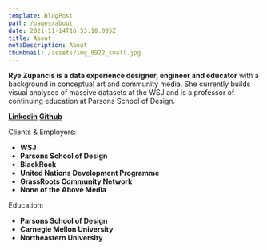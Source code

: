 ```yaml
---
template: BlogPost
path: /pages/about
date: 2021-11-14T16:53:18.005Z
title: About
metaDescription: About
thumbnail: /assets/img_8922_small.jpg
---
```

**Rye Zupancis is a data experience designer, engineer and educator** with a background in conceptual art and community media. She currently builds visual analyses of massive datasets at the WSJ and is a professor of continuing education at Parsons School of Design.

**[Linkedin](https://www.linkedin.com/in/ryezzz/)**
**[Github](https://github.com/ryezzz)**


Clients & Employers:

* **WSJ**
* **Parsons School of Design**
* **BlackRock**
* **United Nations Development Programme**
* **GrassRoots Community Network**
* **None of the Above Media**

Education:

* **Parsons School of Design** 
* **Carnegie Mellon University**
* **Northeastern University**